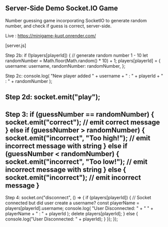 ## Server-Side Demo Socket.IO Game
Number guessing game incorporating SocketIO to generate random number, and check if guess is correct, server-side.

Live : https://minigame-kuqt.onrender.com/

[server.js]

Step 2b:
if (!players[playerId]) {
      // generate random number 1 - 10
			let randomNumber = Math.floor(Math.random() * 10) + 1; 
			players[playerId] = {
				username: username,
				randomNumber: randomNumber,
};

Step 2c:
console.log(
				"New player added " +
					username +
					" : " +
					playerId +
					" : " +
					randomNumber
			);
      
Step 2d:
socket.emit("play"); 
---------------------------------
Step 3:
if (guessNumber == randomNumber) {
			socket.emit("correct"); // emit correct message
		} else if (guessNumber > randomNumber) {
			socket.emit("incorrect", "Too high!"); // emit incorrect message with string
		} else if (guessNumber < randomNumber) {
			socket.emit("incorrect", "Too low!"); // emit incorrect message with string
		} else {
			socket.emit("incorrect"); // emit incorrect message
		}
---------------------------
Step 4:
socket.on("disconnect", () => {
		if (players[playerId]) {
			// Socket connected but did user create a username?
			const playerName = players[playerId].username;
			console.log(
				"User Disconnected: " + " " + playerName + " : " + playerId
			);
			delete players[playerId];
		} else {
			console.log("User Disconnected: " + playerId);
		}
	});
});
    
    
